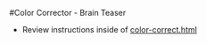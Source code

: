#Color Corrector - Brain Teaser

* Review instructions inside of [color-correct.html](Unsolved/color-correct.html)